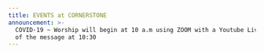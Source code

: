 ```yaml
---
title: EVENTS at CORNERSTONE
announcement: >-
  COVID-19 ~ Worship will begin at 10 a.m using ZOOM with a Youtube Live Stream
  of the message at 10:30
---
```

